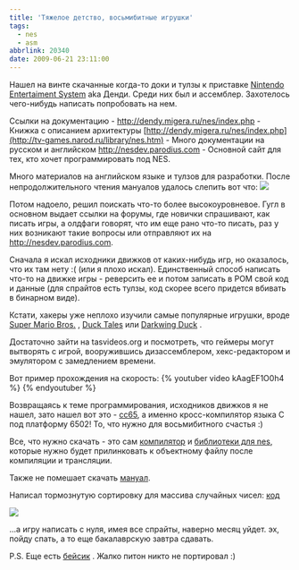 ```yaml
---
title: 'Тяжелое детство, восьмибитные игрушки'
tags:
  - nes
  - asm
abbrlink: 20340
date: 2009-06-21 23:11:00
---
```

Нашел на винте скачанные когда-то доки и тулзы к приставке [Nintendo Entertaiment System](http://ru.wikipedia.org/wiki/NES)  aka Денди. 
Среди них был и ассемблер. Захотелось чего-нибудь написать попробовать на нем. 

Ссылки на документацию - 
<http://dendy.migera.ru/nes/index.php> - Книжка с описанием архитектуры 
[http://dendy.migera.ru/nes/index.php](http://tv-games.narod.ru/library/nes.htm)  - Много документации на русском и английском 
<http://nesdev.parodius.com> - Основной сайт для тех, кто хочет программировать под NES. 

Много материалов на английском языке и тулзов для разработки. 
После непродолжительного чтения мануалов удалось слепить вот что:
[![](http://pics.livejournal.com/spiiin/pic/0000aypq/s320x240)](http://pics.livejournal.com/spiiin/pic/0000aypq/) 

Потом надоело, решил поискать что-то более высокоуровневое. 
Гугл в основном выдает ссылки на форумы, где новички спрашивают, как писать игры, а олдфаги говорят, что им еще рано что-то писать, раз у них возникают такие вопросы или отправляют их на <http://nesdev.parodius.com>. 

Сначала я искал исходники движков от каких-нибудь игр, но оказалось, что их там нету :( (или я плохо искал). 
Единственный способ написать что-то на движке игры - реверсить ее и потом записать в РОМ свой код и данные (для спрайтов есть тулзы, код скорее всего придется вбивать в бинарном виде).

Кстати, хакеры уже неплохо изучили самые популярные игрушки, вроде [Super Mario Bros.](http://tasvideos.org/1891S.html) ,  [Duck Tales](http://tasvideos.org/2199S.html)  или  [Darkwing Duck](http://tasvideos.org/1673S.html) .

Достаточно зайти на tasvideos.org и посмотреть, что геймеры могут вытворять с игрой, вооружившись дизассемблером, хекс-редактором и эмулятором с замедлением времени. 

Вот пример прохождения на скорость:
{% youtuber video kAagEF1O0h4 %}
{% endyoutuber %}

Возвращаясь к теме программирования, исходников движков я не нашел, зато нашел вот это - [cc65](%20www.cc65.org), а именно кросс-компилятор языка С под платформу 6502! То, что нужно для восьмибитного счастья :) 

Все, что нужно скачать - это сам  [компилятор](ftp://ftp.musoftware.de/pub/uz/cc65/cc65-win32-2.12.0-1.zip)  и [библиотеки для nes](ftp://ftp.musoftware.de/pub/uz/cc65/cc65-nes-2.12.0-1.zip), которые нужно будет прилинковать к объектному файлу после компиляции и трансляции.

Также не помешает скачать [мануал](ftp://ftp.musoftware.de/pub/uz/cc65/cc65-doc-2.12.0-1.zip).

Написал тормознутую сортировку для массива случайных чисел:
[код](http://www.everfall.com/paste/id.php?pvbqcv9urcfd)

[![](http://pics.livejournal.com/spiiin/pic/0000b71f/s320x240)](http://pics.livejournal.com/spiiin/pic/0000b71f/)

 ...а игру написать с нуля, имея все спрайты, наверно месяц уйдет. эх, пойду спать, а то еще бакалаврскую завтра сдавать. 
 
 P.S. Еще есть  [бейсик](http://bobrost.com/nes/resources.php#devtools) . Жалко питон никто не портировал :)